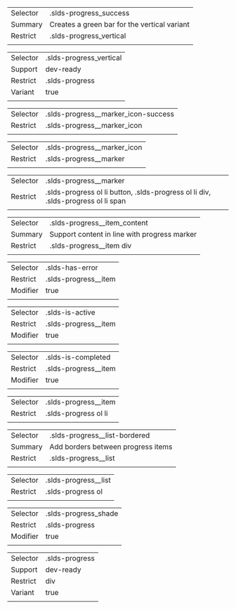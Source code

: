 
|  |  |
|-------|-------|
| Selector | .slds-progress_success |
| Summary | Creates a green bar for the vertical variant |
| Restrict | .slds-progress_vertical |
|  |  |


|  |  |
|-------|-------|
| Selector | .slds-progress_vertical |
| Support | dev-ready |
| Restrict | .slds-progress |
| Variant | true |
|  |  |


|  |  |
|-------|-------|
| Selector | .slds-progress__marker_icon-success |
| Restrict | .slds-progress__marker_icon |
|  |  |


|  |  |
|-------|-------|
| Selector | .slds-progress__marker_icon |
| Restrict | .slds-progress__marker |
|  |  |


|  |  |
|-------|-------|
| Selector | .slds-progress__marker |
| Restrict | .slds-progress ol li button, .slds-progress ol li div, .slds-progress ol li span |
|  |  |


|  |  |
|-------|-------|
| Selector | .slds-progress__item_content |
| Summary | Support content in line with progress marker |
| Restrict | .slds-progress__item div |
|  |  |


|  |  |
|-------|-------|
| Selector | .slds-has-error |
| Restrict | .slds-progress__item |
| Modifier | true |
|  |  |


|  |  |
|-------|-------|
| Selector | .slds-is-active |
| Restrict | .slds-progress__item |
| Modifier | true |
|  |  |


|  |  |
|-------|-------|
| Selector | .slds-is-completed |
| Restrict | .slds-progress__item |
| Modifier | true |
|  |  |


|  |  |
|-------|-------|
| Selector | .slds-progress__item |
| Restrict | .slds-progress ol li |
|  |  |


|  |  |
|-------|-------|
| Selector | .slds-progress__list-bordered |
| Summary | Add borders between progress items |
| Restrict | .slds-progress__list |
|  |  |


|  |  |
|-------|-------|
| Selector | .slds-progress__list |
| Restrict | .slds-progress ol |
|  |  |


|  |  |
|-------|-------|
| Selector | .slds-progress_shade |
| Restrict | .slds-progress |
| Modifier | true |
|  |  |


|  |  |
|-------|-------|
| Selector | .slds-progress |
| Support | dev-ready |
| Restrict | div |
| Variant | true |
|  |  |


